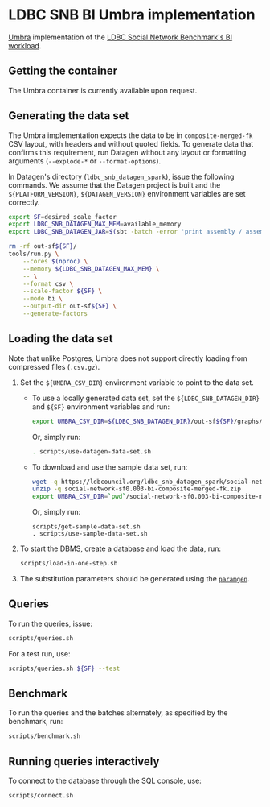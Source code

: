 # LDBC SNB BI Umbra implementation

[Umbra](https://umbra-db.com/) implementation of the [LDBC Social Network Benchmark's BI workload](https://github.com/ldbc/ldbc_snb_docs).

## Getting the container

The Umbra container is currently available upon request.

## Generating the data set

The Umbra implementation expects the data to be in `composite-merged-fk` CSV layout, with headers and without quoted fields.
To generate data that confirms this requirement, run Datagen without any layout or formatting arguments (`--explode-*` or `--format-options`).

In Datagen's directory (`ldbc_snb_datagen_spark`), issue the following commands. We assume that the Datagen project is built and the `${PLATFORM_VERSION}`, `${DATAGEN_VERSION}` environment variables are set correctly.

```bash
export SF=desired_scale_factor
export LDBC_SNB_DATAGEN_MAX_MEM=available_memory
export LDBC_SNB_DATAGEN_JAR=$(sbt -batch -error 'print assembly / assemblyOutputPath')
```

```bash
rm -rf out-sf${SF}/
tools/run.py \
    --cores $(nproc) \
    --memory ${LDBC_SNB_DATAGEN_MAX_MEM} \
    -- \
    --format csv \
    --scale-factor ${SF} \
    --mode bi \
    --output-dir out-sf${SF} \
    --generate-factors
```

## Loading the data set

Note that unlike Postgres, Umbra does not support directly loading from compressed files (`.csv.gz`).

1. Set the `${UMBRA_CSV_DIR}` environment variable to point to the data set.

    * To use a locally generated data set, set the `${LDBC_SNB_DATAGEN_DIR}` and `${SF}` environment variables and run:

        ```bash
        export UMBRA_CSV_DIR=${LDBC_SNB_DATAGEN_DIR}/out-sf${SF}/graphs/csv/bi/composite-merged-fk/
        ```

        Or, simply run:

        ```bash
        . scripts/use-datagen-data-set.sh
        ```

    * To download and use the sample data set, run:

        ```bash
        wget -q https://ldbcouncil.org/ldbc_snb_datagen_spark/social-network-sf0.003-bi-composite-merged-fk.zip
        unzip -q social-network-sf0.003-bi-composite-merged-fk.zip
        export UMBRA_CSV_DIR=`pwd`/social-network-sf0.003-bi-composite-merged-fk/graphs/csv/bi/composite-merged-fk/
        ```

        Or, simply run:

        ```
        scripts/get-sample-data-set.sh
        . scripts/use-sample-data-set.sh
        ```

1. To start the DBMS, create a database and load the data, run:

    ```bash
    scripts/load-in-one-step.sh
    ```

1. The substitution parameters should be generated using the [`paramgen`](../paramgen).

## Queries

To run the queries, issue:

```bash
scripts/queries.sh
```

For a test run, use:

```bash
scripts/queries.sh ${SF} --test
```

## Benchmark

To run the queries and the batches alternately, as specified by the benchmark, run:

```bash
scripts/benchmark.sh
```

## Running queries interactively

To connect to the database through the SQL console, use:

```bash
scripts/connect.sh
```
